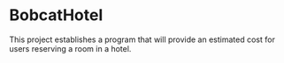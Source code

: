 # BobcatHotel
This project establishes a program that will provide an estimated cost for users reserving a room in a hotel. 
